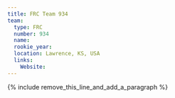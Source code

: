 ```yaml
---
title: FRC Team 934
team:
  type: FRC
  number: 934
  name:
  rookie_year:
  location: Lawrence, KS, USA
  links:
    Website:
---
```


{% include remove_this_line_and_add_a_paragraph %}